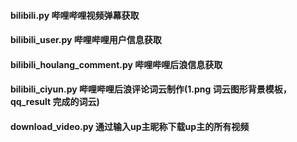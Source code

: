 #### bilibili.py 哔哩哔哩视频弹幕获取

#### bilibili_user.py 哔哩哔哩用户信息获取

#### bilibili_houlang_comment.py 哔哩哔哩后浪信息获取

#### bilibili_ciyun.py 哔哩哔哩后浪评论词云制作(1.png 词云图形背景模板， qq_result 完成的词云)

#### download_video.py 通过输入up主昵称下载up主的所有视频
